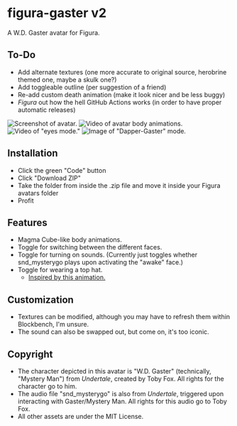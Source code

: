 # figura-gaster v2
A W.D. Gaster avatar for Figura.

## To-Do
- Add alternate textures (one more accurate to original source, herobrine themed one, maybe a skulk one?)
- Add toggleable outline (per suggestion of a friend)
- Re-add custom death animation (make it look nicer and be less buggy)
- *Figura* out how the hell GitHub Actions works (in order to have proper automatic releases)

![Screenshot of avatar.](https://github.com/EmeraldImpulse7/figura-gaster/assets/61766021/a7725caa-c96f-461d-9a6b-57d92c0e9bb2)
![Video of avatar body animations.](https://github.com/EmeraldImpulse7/figura-gaster/assets/61766021/7676bfbd-761c-42a7-bbef-9731f7c5d21a)  
![Video of "eyes mode."](https://github.com/EmeraldImpulse7/figura-gaster/assets/61766021/375e598f-c853-4ed3-bd2f-b0bef2f97a28)
![Image of "Dapper-Gaster" mode.](https://github.com/aybri/figura-gaster/assets/61766021/b14579ee-f775-4bd7-8274-ddcf1793f29b)

## Installation
- Click the green "Code" button
- Click "Download ZIP"
- Take the folder from inside the .zip file and move it inside your Figura avatars folder
- Profit

## Features
- Magma Cube-like body animations.
- Toggle for switching between the different faces.
- Toggle for turning on sounds. (Currently just toggles whether snd_mysterygo plays upon activating the "awake" face.)
- Toggle for wearing a top hat.
  - [Inspired by this animation.](https://www.youtube.com/watch?v=WKJxIYve4QA)

## Customization
- Textures can be modified, although you may have to refresh them within Blockbench, I'm unsure.
- The sound can also be swapped out, but come on, it's too iconic.

## Copyright
- The character depicted in this avatar is "W.D. Gaster" (technically, "Mystery Man") from *Undertale*, created by Toby Fox. All rights for the character go to him.
- The audio file "snd_mysterygo" is also from *Undertale*, triggered upon interacting with Gaster/Mystery Man. All rights for this audio go to Toby Fox.
- All other assets are under the MIT License.
